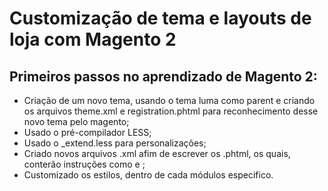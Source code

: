 # Customização de tema e layouts de loja com Magento 2
## Primeiros passos no aprendizado de Magento 2:
- Criação de um novo tema, usando o tema luma como parent e criando os arquivos theme.xml e registration.phtml para reconhecimento desse novo tema pelo magento;
- Usado o pré-compilador LESS;
- Usado o _extend.less para personalizações;
- Criado novos arquivos .xml afim de escrever os .phtml, os quais, conterão instruções como <referenceContainer> e <block>;
- Customizado os estilos, dentro de cada módulos especifico.